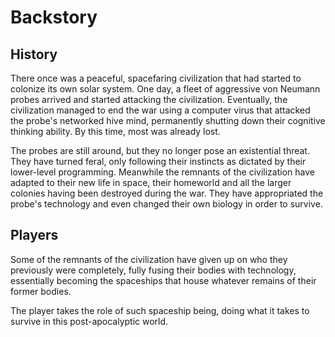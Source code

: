 # Backstory

## History

There once was a peaceful, spacefaring civilization that had started to colonize its own solar system. One day, a fleet of aggressive von Neumann probes arrived and started attacking the civilization. Eventually, the civilization managed to end the war using a computer virus that attacked the probe's networked hive mind, permanently shutting down their cognitive thinking ability. By this time, most was already lost.

The probes are still around, but they no longer pose an existential threat. They have turned feral, only following their instincts as dictated by their lower-level programming. Meanwhile the remnants of the civilization have adapted to their new life in space, their homeworld and all the larger colonies having been destroyed during the war. They have appropriated the probe's technology and even changed their own biology in order to survive.

## Players

Some of the remnants of the civilization have given up on who they previously were completely, fully fusing their bodies with technology, essentially becoming the spaceships that house whatever remains of their former bodies.

The player takes the role of such spaceship being, doing what it takes to survive in this post-apocalyptic world.
